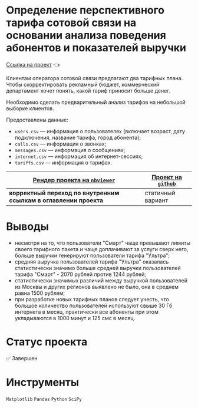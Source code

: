 # Определение перспективного тарифа сотовой связи на основании анализа поведения абонентов и показателей выручки

[Ссылка на проект](https://nbviewer.org/github/anapon-DA/projects/blob/main/Telecom%20Subscriber%20Data%20Analysis/telecom-subscriber-data-analysis.ipynb) :point_left:

Клиентам оператора сотовой связи предлагают два тарифных плана. Чтобы скорректировать рекламный бюджет, коммерческий департамент хочет понять, какой тариф приносит больше денег.

Необходимо сделать предварительный анализ тарифов на небольшой выборке клиентов.

Предоставлены данные:

- `users.csv` — информация о пользователях (включает возраст, дату подключения, название тарифа, город абонента);
- `calls.csv` — информация о звонках;
- `messages.csv` — информация о сообщениях;
- `internet.csv` — информация об интернет-сессиях;
- `tariffs.csv` — информация о тарифах.

| [Рендер проекта на `nbviewer`](https://nbviewer.org/github/anapon-DA/projects/blob/main/Telecom%20Subscriber%20Data%20Analysis/telecom-subscriber-data-analysis.ipynb) | [Проект на `github`](https://github.com/anapon-DA/projects/blob/main/Telecom%20Subscriber%20Data%20Analysis/telecom-subscriber-data-analysis.ipynb) |
| --- | --- |
| **корректный переход по внутренним ссылкам в оглавлении проекта** | статичный вариант |

# Выводы

- несмотря на то, что пользователи "Смарт" чаще превышают лимиты своего тарифного пакета и чаще доплачивают за услуги сверх него, больше выручки генерируют пользователи тарифа "Ультра";
- cредняя выручка пользователей тарифа "Ультра" оказалась статистически значимо больше средней выручки пользователей тарифа "Смарт" - 2070 рублей против 1244 рублей;
- cтатистически значимых различий между выручкой пользователей из Москвы и других регионов выявлено не было, она в среднем равна 1500 рублям;
- при разработке новых тарифных планов следует учесть, что большое количество пользователей используют свыше 30 Гб интернета в месяц, практически все абоненты при этом укладываются в 1000 минут и 125 смс в месяц.

# Статус проекта

:white_check_mark: Завершен

# Инструменты

`Matplotlib`
`Pandas`
`Python`
`SciPy`
